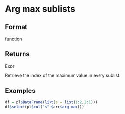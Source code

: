 # Arg max sublists

## Format

function

## Returns

Expr

Retrieve the index of the maximum value in every sublist.

## Examples

```r
df = pl$DataFrame(list(s = list(1:2,2:1)))
df$select(pl$col("s")$arr$arg_max())
```